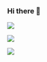 ### Hi there 👋

![](https://komarev.com/ghpvc/?username=lourensv)


![](https://github-readme-stats.vercel.app/api/top-langs/?username=lourensv&layout=compact&hide=html)

![](https://github-readme-stats.vercel.app/api?username=lourensv&count_private=true&show_icons=true)
<!--
**lourensv/lourensv** is a ✨ _special_ ✨ repository because its `README.md` (this file) appears on your GitHub profile.

Here are some ideas to get you started:

- 🔭 I’m currently working on ...
- 🌱 I’m currently learning ...
- 👯 I’m looking to collaborate on ...
- 🤔 I’m looking for help with ...
- 💬 Ask me about ...
- 📫 How to reach me: ...
- 😄 Pronouns: ...
- ⚡ Fun fact: ...
-->

